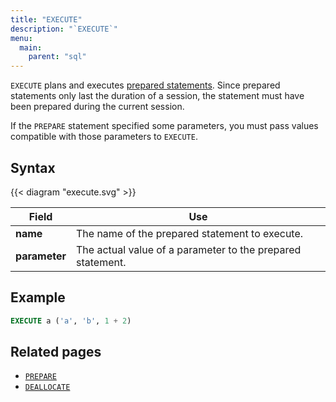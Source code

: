 ```yaml
---
title: "EXECUTE"
description: "`EXECUTE`"
menu:
  main:
    parent: "sql"
---
```


`EXECUTE` plans and executes [prepared statements](../prepare). Since prepared statements only last the duration of a session, the statement must have been prepared during the current session.

If the `PREPARE` statement specified some parameters, you must pass values compatible with those parameters to `EXECUTE`.


## Syntax

{{< diagram "execute.svg" >}}

Field | Use
------|-----
**name**  | The name of the prepared statement to execute.
**parameter**  |  The actual value of a parameter to the prepared statement.

## Example

```sql
EXECUTE a ('a', 'b', 1 + 2)
```

## Related pages

- [`PREPARE`]
- [`DEALLOCATE`]

[`PREPARE`]:../prepare
[`DEALLOCATE`]:../deallocate
